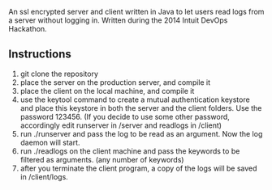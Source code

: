 An ssl encrypted server and client written in Java to let users read logs from a
server without logging in.
Written during the 2014 Intuit DevOps Hackathon.

## Instructions

1. git clone the repository
2. place the server on the production server, and compile it
3. place the client on the local machine, and compile it
4. use the keytool command to create a mutual authentication keystore and place this keystore in both the server and the client folders. Use the password 123456. (If you decide to use some other password, accordingly edit runserver in /server and readlogs in /client)
5. run ./runserver and pass the log to be read as an argument. Now the log daemon will start.
6. run ./readlogs on the client machine and pass the keywords to be filtered as arguments. (any number of keywords)
7. after you terminate the client program, a copy of the logs will be saved in /client/logs.

